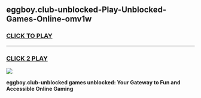 
## eggboy.club-unblocked-Play-Unblocked-Games-Online-omv1w
<h3>
<a href="https://premium76.site?title=eggboy.club-unblocked&ref=25A">CLICK TO PLAY</a></h3>
<hr>

<h3>
<a href="https://premium76.site?title=eggboy.club-unblocked&ref=25A">CLICK 2 PLAY</a>
  
</h3>

<a href="https://premium76.site?title=eggboy.club-unblocked&ref=25A"><img src="https://clearcache.store/games.png"></a>


**eggboy.club-unblocked games unblocked: Your Gateway to Fun and Accessible Online Gaming**
